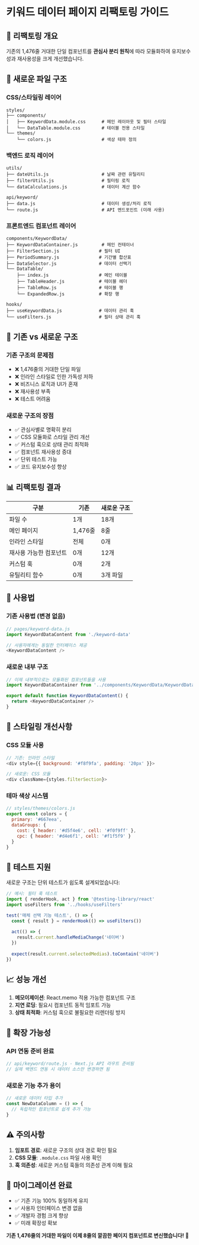 # 키워드 데이터 페이지 리팩토링 가이드

## 🎯 리팩토링 개요

기존의 1,476줄 거대한 단일 컴포넌트를 **관심사 분리 원칙**에 따라 모듈화하여 유지보수성과 재사용성을 크게 개선했습니다.

## 📁 새로운 파일 구조

### **CSS/스타일링 레이어**
```
styles/
├── components/
│   ├── KeywordData.module.css      # 메인 레이아웃 및 필터 스타일
│   └── DataTable.module.css        # 테이블 전용 스타일
└── themes/
    └── colors.js                   # 색상 테마 정의
```

### **백엔드 로직 레이어**
```
utils/
├── dateUtils.js                    # 날짜 관련 유틸리티
├── filterUtils.js                  # 필터링 로직
└── dataCalculations.js             # 데이터 계산 함수

api/keyword/
├── data.js                         # 데이터 생성/처리 로직
└── route.js                        # API 엔드포인트 (미래 사용)
```

### **프론트엔드 컴포넌트 레이어**
```
components/KeywordData/
├── KeywordDataContainer.js         # 메인 컨테이너
├── FilterSection.js               # 필터 UI
├── PeriodSummary.js               # 기간별 합산표
├── DataSelector.js                # 데이터 선택기
└── DataTable/
    ├── index.js                   # 메인 테이블
    ├── TableHeader.js             # 테이블 헤더
    ├── TableRow.js                # 테이블 행
    └── ExpandedRow.js             # 확장 행

hooks/
├── useKeywordData.js              # 데이터 관리 훅
└── useFilters.js                  # 필터 상태 관리 훅
```

## 🔄 기존 vs 새로운 구조

### **기존 구조의 문제점**
- ❌ 1,476줄의 거대한 단일 파일
- ❌ 인라인 스타일로 인한 가독성 저하
- ❌ 비즈니스 로직과 UI가 혼재
- ❌ 재사용성 부족
- ❌ 테스트 어려움

### **새로운 구조의 장점**
- ✅ 관심사별로 명확히 분리
- ✅ CSS 모듈화로 스타일 관리 개선
- ✅ 커스텀 훅으로 상태 관리 최적화
- ✅ 컴포넌트 재사용성 증대
- ✅ 단위 테스트 가능
- ✅ 코드 유지보수성 향상

## 📊 리팩토링 결과

| 구분 | 기존 | 새로운 구조 |
|------|------|-------------|
| 파일 수 | 1개 | 18개 |
| 메인 페이지 | 1,476줄 | 8줄 |
| 인라인 스타일 | 전체 | 0개 |
| 재사용 가능한 컴포넌트 | 0개 | 12개 |
| 커스텀 훅 | 0개 | 2개 |
| 유틸리티 함수 | 0개 | 3개 파일 |

## 🚀 사용법

### **기존 사용법 (변경 없음)**
```javascript
// pages/keyword-data.js
import KeywordDataContent from './keyword-data'

// 사용자에게는 동일한 인터페이스 제공
<KeywordDataContent />
```

### **새로운 내부 구조**
```javascript
// 이제 내부적으로는 모듈화된 컴포넌트들을 사용
import KeywordDataContainer from '../components/KeywordData/KeywordDataContainer.js'

export default function KeywordDataContent() {
  return <KeywordDataContainer />
}
```

## 🎨 스타일링 개선사항

### **CSS 모듈 사용**
```javascript
// 기존: 인라인 스타일
<div style={{ background: '#f8f9fa', padding: '20px' }}>

// 새로운: CSS 모듈
<div className={styles.filterSection}>
```

### **테마 색상 시스템**
```javascript
// styles/themes/colors.js
export const colors = {
  primary: '#667eea',
  dataGroups: {
    cost: { header: '#d5f4e6', cell: '#f0f9ff' },
    cpc: { header: '#d4e6f1', cell: '#f1f5f9' }
  }
}
```

## 🧪 테스트 지원

새로운 구조는 단위 테스트가 쉽도록 설계되었습니다:

```javascript
// 예시: 필터 훅 테스트
import { renderHook, act } from '@testing-library/react'
import useFilters from '../hooks/useFilters'

test('매체 선택 기능 테스트', () => {
  const { result } = renderHook(() => useFilters())
  
  act(() => {
    result.current.handleMediaChange('네이버')
  })
  
  expect(result.current.selectedMedias).toContain('네이버')
})
```

## 📈 성능 개선

1. **메모이제이션**: React.memo 적용 가능한 컴포넌트 구조
2. **지연 로딩**: 필요시 컴포넌트 동적 임포트 가능
3. **상태 최적화**: 커스텀 훅으로 불필요한 리렌더링 방지

## 🔮 확장 가능성

### **API 연동 준비 완료**
```javascript
// api/keyword/route.js - Next.js API 라우트 준비됨
// 실제 백엔드 연동 시 데이터 소스만 변경하면 됨
```

### **새로운 기능 추가 용이**
```javascript
// 새로운 데이터 타입 추가
const NewDataColumn = () => {
  // 독립적인 컴포넌트로 쉽게 추가 가능
}
```

## ⚠️ 주의사항

1. **임포트 경로**: 새로운 구조의 상대 경로 확인 필요
2. **CSS 모듈**: `.module.css` 파일 사용 확인
3. **훅 의존성**: 새로운 커스텀 훅들의 의존성 관계 이해 필요

## 🎉 마이그레이션 완료

- ✅ 기존 기능 100% 동일하게 유지
- ✅ 사용자 인터페이스 변경 없음
- ✅ 개발자 경험 크게 향상
- ✅ 미래 확장성 확보

**기존 1,476줄의 거대한 파일이 이제 8줄의 깔끔한 페이지 컴포넌트로 변신했습니다!** 🎊